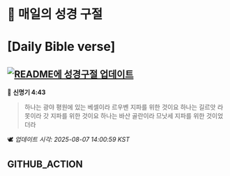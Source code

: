 # 🙏 매일의 성경 구절
# [Daily Bible verse]
## [![README에 성경구절 업데이트](https://github.com/DONGSUKA/first_test/actions/workflows/update-readme-bible.yml/badge.svg)](https://github.com/DONGSUKA/first_test/actions/workflows/update-readme-bible.yml)
<!-- START_BIBLE_VERSE -->
📖 **신명기 4:43**
> 하나는 광야 평원에 있는 베셀이라 르우벤 지파를 위한 것이요 하나는 길르앗 라못이라 갓 지파를 위한 것이요 하나는 바산 골란이라 므낫세 지파를 위한 것이었더라

🕊️ _업데이트 시각: 2025-08-07 14:00:59 KST_
  <!-- END_BIBLE_VERSE -->
## GITHUB_ACTION
